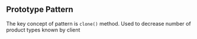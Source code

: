 ## Prototype Pattern ##

The key concept of pattern is `clone()` method. Used to decrease number of product types known by client  